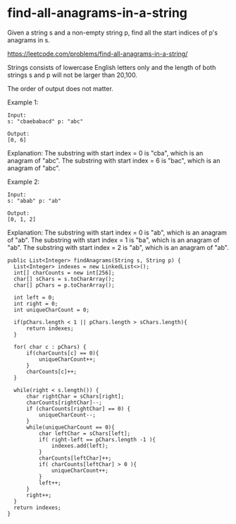 # find-all-anagrams-in-a-string
Given a string s and a non-empty string p, find all the start indices of p's anagrams in s.

https://leetcode.com/problems/find-all-anagrams-in-a-string/

Strings consists of lowercase English letters only and the length of both strings s and p will not be larger than 20,100.

The order of output does not matter.

Example 1:
```
Input:
s: "cbaebabacd" p: "abc"

Output:
[0, 6]
```

Explanation:
The substring with start index = 0 is "cba", which is an anagram of "abc".
The substring with start index = 6 is "bac", which is an anagram of "abc".

Example 2:
```
Input:
s: "abab" p: "ab"

Output:
[0, 1, 2]
```
Explanation:
The substring with start index = 0 is "ab", which is an anagram of "ab".
The substring with start index = 1 is "ba", which is an anagram of "ab".
The substring with start index = 2 is "ab", which is an anagram of "ab".

```
public List<Integer> findAnagrams(String s, String p) {
  List<Integer> indexes = new LinkedList<>();
  int[] charCounts = new int[256];
  char[] sChars = s.toCharArray();
  char[] pChars = p.toCharArray();

  int left = 0;
  int right = 0;
  int uniqueCharCount = 0;

  if(pChars.length < 1 || pChars.length > sChars.length){
      return indexes;
  }

  for( char c : pChars) {
      if(charCounts[c] == 0){
          uniqueCharCount++;
      }
      charCounts[c]++;
  }

  while(right < s.length()) {
      char rightChar = sChars[right];
      charCounts[rightChar]--;
      if (charCounts[rightChar] == 0) {
          uniqueCharCount--;
      }
      while(uniqueCharCount == 0){
          char leftChar = sChars[left];
          if( right-left == pChars.length -1 ){
              indexes.add(left);
          }
          charCounts[leftChar]++;
          if( charCounts[leftChar] > 0 ){
              uniqueCharCount++;
          }
          left++;
      }
      right++;
  }
  return indexes;
}
```
